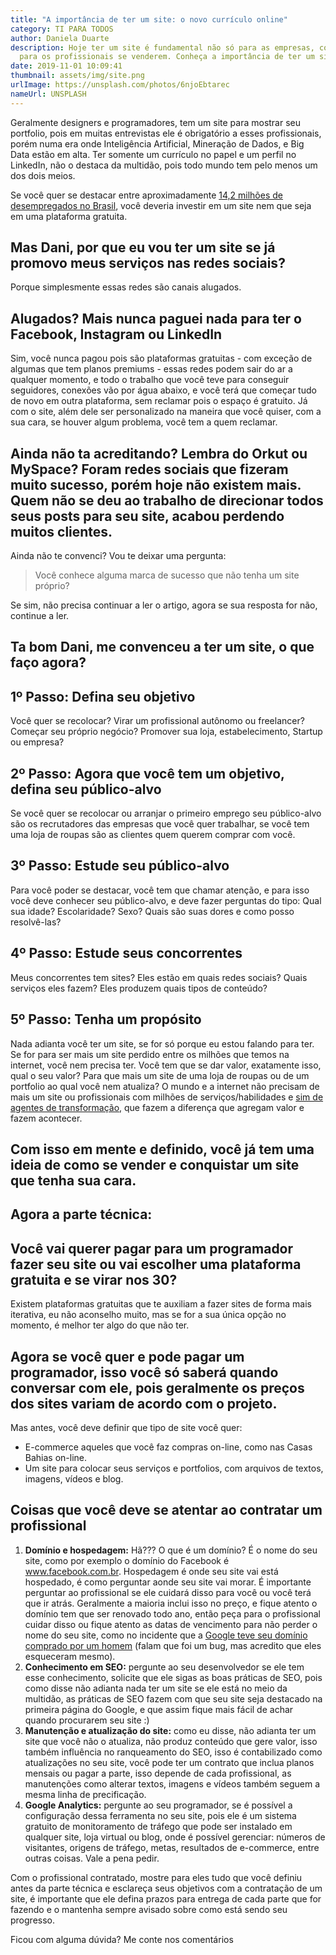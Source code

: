 ```yaml
---
title: "A importância de ter um site: o novo currículo online"
category: TI PARA TODOS
author: Daniela Duarte
description: Hoje ter um site é fundamental não só para as empresas, como também
  para os profissionais se venderem. Conheça a importância de ter um site
date: 2019-11-01 10:09:41
thumbnail: assets/img/site.png
urlImage: https://unsplash.com/photos/6njoEbtarec
nameUrl: UNSPLASH
---
```

<!--StartFragment-->

Geralmente designers e programadores, tem um site para mostrar seu portfolio, pois em muitas entrevistas ele é obrigatório a esses profissionais, porém numa era onde Inteligência Artificial, Mineração de Dados, e Big Data estão em alta. Ter somente um currículo no papel e um perfil no LinkedIn, não o destaca da multidão, pois todo mundo tem pelo menos um dos dois meios.

<!--EndFragment-->

<!--StartFragment-->

Se você quer se destacar entre aproximadamente [14,2 milhões de desempregados no Brasil](http://agenciabrasil.ebc.com.br/economia/noticia/2017-04/ibge-total-de-desempregados-cresce-e-atinge-142-milhoes), você deveria investir em um site nem que seja em uma plataforma gratuita.

<!--EndFragment-->

<!--StartFragment-->

## Mas Dani, por que eu vou ter um site se já promovo meus serviços nas redes sociais?

<!--EndFragment-->

<!--StartFragment-->

Porque simplesmente essas redes são canais alugados.

<!--EndFragment-->

<!--StartFragment-->

## Alugados? Mais nunca paguei nada para ter o Facebook, Instagram ou LinkedIn

<!--EndFragment-->

<!--StartFragment-->

Sim, você nunca pagou pois são plataformas gratuitas - com exceção de algumas que tem planos premiums - essas redes podem sair do ar a qualquer momento, e todo o trabalho que você teve para conseguir seguidores, conexões vão por água abaixo, e você terá que começar tudo de novo em outra plataforma, sem reclamar pois o espaço é gratuito. Já com o site, além dele ser personalizado na maneira que você quiser, com a sua cara, se houver algum problema, você tem a quem reclamar.

<!--EndFragment-->

<!--StartFragment-->

## Ainda não ta acreditando? Lembra do Orkut ou MySpace? Foram redes sociais que fizeram muito sucesso, porém hoje não existem mais. Quem não se deu ao trabalho de direcionar todos seus posts para seu site, acabou perdendo muitos clientes.

<!--EndFragment-->

<!--StartFragment-->

Ainda não te convenci? Vou te deixar uma pergunta:

> Você conhece alguma marca de sucesso que não tenha um site próprio?

Se sim, não precisa continuar a ler o artigo, agora se sua resposta for não, continue a ler.

<!--EndFragment-->



## Ta bom Dani, me convenceu a ter um site, o que faço agora?

<!--EndFragment-->

<!--StartFragment-->

## 1º Passo: Defina seu objetivo

<!--EndFragment-->

<!--StartFragment-->

Você quer se recolocar? Virar um profissional autônomo ou freelancer? Começar seu próprio negócio? Promover sua loja, estabelecimento, Startup ou empresa?

<!--EndFragment-->

<!--StartFragment-->

## 2º Passo: Agora que você tem um objetivo, defina seu público-alvo

<!--EndFragment-->

<!--StartFragment-->

Se você quer se recolocar ou arranjar o primeiro emprego seu público-alvo são os recrutadores das empresas que você quer trabalhar, se você tem uma loja de roupas são as clientes quem querem comprar com você.

<!--EndFragment-->

<!--StartFragment-->

## 3º Passo: Estude seu público-alvo

<!--EndFragment-->

<!--StartFragment-->

Para você poder se destacar, você tem que chamar atenção, e para isso você deve conhecer seu público-alvo, e deve fazer perguntas do tipo: Qual sua idade? Escolaridade? Sexo? Quais são suas dores e como posso resolvê-las?

<!--EndFragment-->

<!--StartFragment-->

## 4º Passo: Estude seus concorrentes

<!--EndFragment-->

<!--StartFragment-->

Meus concorrentes tem sites? Eles estão em quais redes sociais? Quais serviços eles fazem? Eles produzem quais tipos de conteúdo?

<!--EndFragment-->

<!--StartFragment-->

## 5º Passo: Tenha um propósito

<!--EndFragment-->

<!--StartFragment-->

Nada adianta você ter um site, se for só porque eu estou falando para ter. Se for para ser mais um site perdido entre os milhões que temos na internet, você nem precisa ter. Você tem que se dar valor, exatamente isso, qual o seu valor? Para que mais um site de uma loja de roupas ou de um portfolio ao qual você nem atualiza? O mundo e a internet não precisam de mais um site ou profissionais com milhões de serviços/habilidades e [sim de agentes de transformação,](https://www.amazon.com/T%C3%A9cnicas-B%C3%A1scias-Design-para-Empreendedores-ebook/dp/B01N9S5QTV) que fazem a diferença que agregam valor e fazem acontecer.

<!--EndFragment-->

<!--StartFragment-->

## Com isso em mente e definido, você já tem uma ideia de como se vender e conquistar um site que tenha sua cara.

<!--EndFragment-->

<!--StartFragment-->

## Agora a parte técnica:

<!--EndFragment-->

<!--StartFragment-->

## Você vai querer pagar para um programador fazer seu site ou vai escolher uma plataforma gratuita e se virar nos 30?

<!--EndFragment-->

<!--StartFragment-->

Existem plataformas gratuitas que te auxiliam a fazer sites de forma mais iterativa, eu não aconselho muito, mas se for a sua única opção no momento, é melhor ter algo do que não ter.

<!--EndFragment-->

<!--StartFragment-->

## Agora se você quer e pode pagar um programador, isso você só saberá quando conversar com ele, pois geralmente os preços dos sites variam de acordo com o projeto.

<!--EndFragment-->

<!--StartFragment-->

Mas antes, você deve definir que tipo de site você quer:

* E-commerce aqueles que você faz compras on-line, como nas Casas Bahias on-line.
* Um site para colocar seus serviços e portfolios, com arquivos de textos, imagens, vídeos e blog.

<!--EndFragment-->





<!--StartFragment-->

## Coisas que você deve se atentar ao contratar um profissional

<!--EndFragment-->

<!--StartFragment-->

1. **Domínio e hospedagem:** Hã??? O que é um domínio? É o nome do seu site, como por exemplo o domínio do Facebook é www.facebook.com.br. Hospedagem é onde seu site vai está hospedado, é como perguntar aonde seu site vai morar. É importante perguntar ao profissional se ele cuidará disso para você ou você terá que ir atrás. Geralmente a maioria inclui isso no preço, e fique atento o domínio tem que ser renovado todo ano, então peça para o profissional cuidar disso ou fique atento as datas de vencimento para não perder o nome do seu site, como no incidente que a [Google teve seu domínio comprado por um homem](https://olhardigital.com.br/noticia/homem-compra-o-dominio-google-com-por-us-12/51830) (falam que foi um bug, mas acredito que eles esqueceram mesmo).
2. **Conhecimento em SEO:** pergunte ao seu desenvolvedor se ele tem esse conhecimento, solicite que ele sigas as boas práticas de SEO, pois como disse não adianta nada ter um site se ele está no meio da multidão, as práticas de SEO fazem com que seu site seja destacado na primeira página do Google, e que assim fique mais fácil de achar quando procurarem seu site :)
3. **Manutenção e atualização do site:** como eu disse, não adianta ter um site que você não o atualiza, não produz conteúdo que gere valor, isso também influência no ranqueamento do SEO, isso é contabilizado como atualizações no seu site, você pode ter um contrato que inclua planos mensais ou pagar a parte, isso depende de cada profissional, as manutenções como alterar textos, imagens e vídeos também seguem a mesma linha de precificação.
4. **Google Analytics:** pergunte ao seu programador, se é possível a configuração dessa ferramenta no seu site, pois ele é um sistema gratuito de monitoramento de tráfego que pode ser instalado em qualquer site, loja virtual ou blog, onde é possível gerenciar: números de visitantes, origens de tráfego, metas, resultados de e-commerce, entre outras coisas. Vale a pena pedir.

Com o profissional contratado, mostre para eles tudo que você definiu antes da parte técnica e esclareça seus objetivos com a contratação de um site, é importante que ele defina prazos para entrega de cada parte que for fazendo e o mantenha sempre avisado sobre como está sendo seu progresso.

<!--EndFragment-->

<!--StartFragment-->

Ficou com alguma dúvida? Me conte nos comentários

<!--EndFragment-->